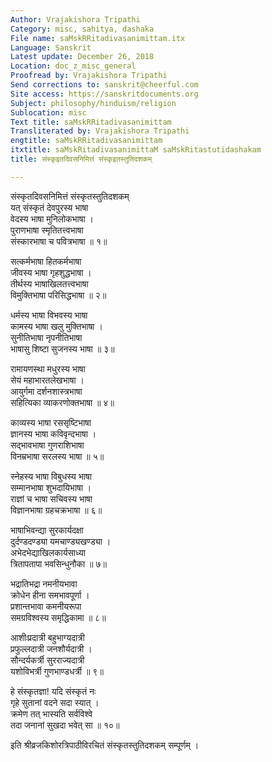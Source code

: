 ```yaml
---
Author: Vrajakishora Tripathi
Category: misc, sahitya, dashaka
File name: saMskRRitadivasanimittam.itx
Language: Sanskrit
Latest update: December 26, 2018
Location: doc_z_misc_general
Proofread by: Vrajakishora Tripathi
Send corrections to: sanskrit@cheerful.com
Site access: https://sanskritdocuments.org
Subject: philosophy/hinduism/religion
Sublocation: misc
Text title: saMskRRitadivasanimittam
Transliterated by: Vrajakishora Tripathi
engtitle: saMskRRitadivasanimittam
itxtitle: saMskRitadivasanimittaM saMskRitastutidashakam
title: संस्कृइतदिवसनिमित्तं संस्कृइतस्तुतिदशकम्

---
```

  
 संस्कृतदिवसनिमित्तं संस्कृतस्तुतिदशकम्   
यत् संस्कृतं देवपुरस्य भाषा  
     वेदस्य भाषा मुनिलोकभाषा ।  
पुराणभाषा स्मृतितत्त्वभाषा  
     संस्कारभाषा च पवित्रभाषा ॥ १॥  
  
सत्कर्मभाषा हितकर्मभाषा  
     जीवस्य भाषा गृहशुद्धभाषा ।  
तीर्थस्य भाषाखिलतत्त्वभाषा  
     विमुक्तिभाषा परिसिद्धभाषा ॥ २॥  
  
धर्मस्य भाषा विभवस्य भाषा  
     कामस्य भाषा खलु मुक्तिभाषा ।  
सुनीतिभाषा नृपनीतिभाषा  
     भाषासु शिष्टा सुजनस्य भाषा ॥ ३॥  
  
रामायणस्था मधुरस्य भाषा  
     सेयं महाभारतलेखभाषा ।  
आयुर्गमा दर्शनशास्त्रभाषा  
     सहित्यिका व्याकरणोक्तभाषा ॥ ४॥  
  
काव्यस्य भाषा रससृष्टिभाषा  
     ज्ञानस्य भाषा कविवृन्दभाषा ।  
सद्भावभाषा गुणराशिभाषा  
     विनम्रभाषा सरलस्य भाषा ॥ ५॥  
  
स्नेहस्य भाषा विबुधस्य भाषा  
     सम्मानभाषा शुभदायिभाषा ।  
राज्ञां च भाषा सचिवस्य भाषा  
     विज्ञानभाषा ग्रहचक्रभाषा ॥ ६॥  
  
भाषाभिवन्द्या सुरकार्यदक्षा  
     दुर्दण्डदण्ड्या यमचाण्ड्यखण्ड्या ।  
अभेदभेद्याखिलकार्यसाध्या  
     त्रितापतापा भवसिन्धुनौका ॥ ७॥  
  
भद्रातिभद्रा नमनीयभावा  
     क्रोधेन हीना समभावपूर्णा ।  
प्रशान्तभावा कमनीयरूपा  
     समग्रविश्वस्य समृद्धिकामा ॥ ८॥  
  
आशीःप्रदात्री बहुभाग्यदात्री  
     प्रफुल्लदात्री जनशौर्यदात्री ।  
सौन्दर्यकर्त्री सुरराज्यदात्री  
     यशोविभर्त्री गुणभाण्डधर्त्री ॥ ९॥  
  
हे संस्कृतज्ञा! यदि संस्कृतं नः  
     गृहे सुतानां वदने सदा स्यात् ।  
क्रमेण तत् भास्यति सर्वविश्वे  
     तदा जनानां सुखदा भवेत् सा ॥ १०॥  
  
इति श्रीव्रजकिशोरत्रिपाठीविरचितं संस्कृतस्तुतिदशकम् सम्पूर्णम् ।  
  
  
